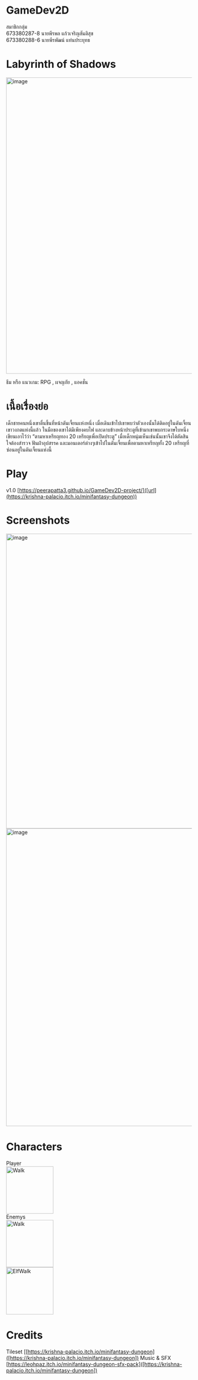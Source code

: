 # GameDev2D

สมาชิกกลุ่ม  
673380287-8 นายพีรพล แก้วเจริญสันติสุข  
673380288-6 นายพีรพัฒน์ แท่นประยุทธ  

# Labyrinth of Shadows
<img width="1277" height="802" alt="image" src="https://github.com/user-attachments/assets/9494a93b-5ed9-43a3-a752-d01810dd2a87" />

ธีม หรือ แนวเกม:  RPG , ผจญภัย , แอคชั่น

# เนื้อเรื่องย่อ

 เด็กชายคนหนึ่งเขาตื่นขึ้นที่หน้าดันเจี้ยนแห่งหนึ่ง เมื่อเดินเข้าไปเขาพบว่าตัวเองนั้นได้ติดอยู่ในดันเจี้ยนเขาวงกตแห่งนี้แล้ว ในมือของเขาได้มีเพียงคบไฟ และดาบข้างหน้าประตูที่เข้ามาเขาพบกระดาษใบหนึ่ง เขียนเอาไว้ว่า “ตามหาเหรียญทอง 20 เหรียญเพื่อเปิดประตู” เมื่อเด็กหนุ่มเห็นเช่นนั้นเขาจึงได้ตัดสินใจต้องสำรวจ ฟันฝ่าอุปสรรค และมอนเตอร์ต่างๆเข้าไปในดันเจี้ยนเพื่อตามหาเหรียญทั้ง 20 เหรียญที่ซ่อนอยู่ในดันเจี้ยนแห่งนี้
 
# Play

v1.0 [https://peerapatta3.github.io/GameDev2D-project/]([url](https://krishna-palacio.itch.io/minifantasy-dungeon))

# Screenshots
<img width="1281" height="798" alt="image" src="https://github.com/user-attachments/assets/ef0863d7-922f-4ef1-b629-2b32687fb137" />
<img width="1287" height="806" alt="image" src="https://github.com/user-attachments/assets/5ac75fe2-f219-4d0d-bff1-9d624a839849" />

# Characters
Player  
<img width="128" height="128" alt="Walk" src="https://github.com/user-attachments/assets/a54b45f1-78e1-442e-a6af-c8246b10686d" />  
Enemys  
<img width="128" height="128" alt="Walk" src="https://github.com/user-attachments/assets/553038f9-1e93-4d27-97e0-0a2e5de3040b" />  
<img width="128" height="128" alt="ElfWalk" src="https://github.com/user-attachments/assets/11bc6264-0372-471f-b0ef-ac1403cadd69" />


# Credits

Tileset [[https://krishna-palacio.itch.io/minifantasy-dungeon]([https://krishna-palacio.itch.io/minifantasy-dungeon])
Music & SFX [https://leohpaz.itch.io/minifantasy-dungeon-sfx-pack]([https://krishna-palacio.itch.io/minifantasy-dungeon])  
